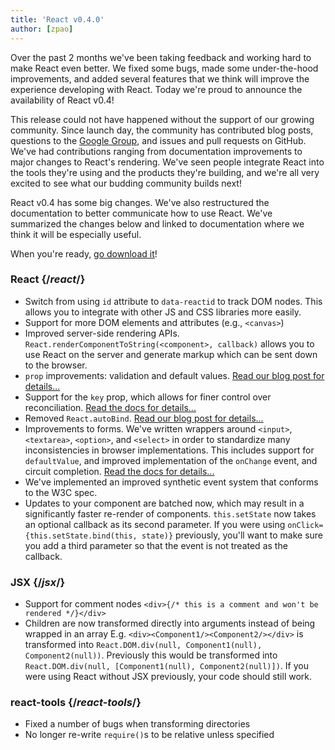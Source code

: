 ```yaml
---
title: 'React v0.4.0'
author: [zpao]
---
```


Over the past 2 months we've been taking feedback and working hard to make React even better. We fixed some bugs, made some under-the-hood improvements, and added several features that we think will improve the experience developing with React. Today we're proud to announce the availability of React v0.4!

This release could not have happened without the support of our growing community. Since launch day, the community has contributed blog posts, questions to the [Google Group](https://groups.google.com/group/reactjs), and issues and pull requests on GitHub. We've had contributions ranging from documentation improvements to major changes to React's rendering. We've seen people integrate React into the tools they're using and the products they're building, and we're all very excited to see what our budding community builds next!

React v0.4 has some big changes. We've also restructured the documentation to better communicate how to use React. We've summarized the changes below and linked to documentation where we think it will be especially useful.

When you're ready, [go download it](/docs/installation.html)!

### React {/*react*/}

- Switch from using `id` attribute to `data-reactid` to track DOM nodes. This allows you to integrate with other JS and CSS libraries more easily.
- Support for more DOM elements and attributes (e.g., `<canvas>`)
- Improved server-side rendering APIs. `React.renderComponentToString(<component>, callback)` allows you to use React on the server and generate markup which can be sent down to the browser.
- `prop` improvements: validation and default values. [Read our blog post for details...](/blog/2013/07/11/react-v0-4-prop-validation-and-default-values.html)
- Support for the `key` prop, which allows for finer control over reconciliation. [Read the docs for details...](/docs/multiple-components.html)
- Removed `React.autoBind`. [Read our blog post for details...](/blog/2013/07/02/react-v0-4-autobind-by-default.html)
- Improvements to forms. We've written wrappers around `<input>`, `<textarea>`, `<option>`, and `<select>` in order to standardize many inconsistencies in browser implementations. This includes support for `defaultValue`, and improved implementation of the `onChange` event, and circuit completion. [Read the docs for details...](/docs/forms.html)
- We've implemented an improved synthetic event system that conforms to the W3C spec.
- Updates to your component are batched now, which may result in a significantly faster re-render of components. `this.setState` now takes an optional callback as its second parameter. If you were using `onClick={this.setState.bind(this, state)}` previously, you'll want to make sure you add a third parameter so that the event is not treated as the callback.

### JSX {/*jsx*/}

- Support for comment nodes `<div>{/* this is a comment and won't be rendered */}</div>`
- Children are now transformed directly into arguments instead of being wrapped in an array
  E.g. `<div><Component1/><Component2/></div>` is transformed into `React.DOM.div(null, Component1(null), Component2(null))`.
  Previously this would be transformed into `React.DOM.div(null, [Component1(null), Component2(null)])`.
  If you were using React without JSX previously, your code should still work.

### react-tools {/*react-tools*/}

- Fixed a number of bugs when transforming directories
- No longer re-write `require()`s to be relative unless specified
